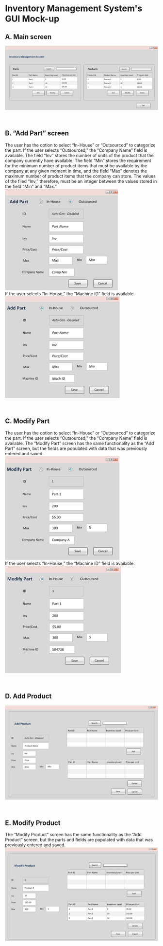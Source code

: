 # Inventory Management System's GUI Mock-up

## A. Main screen 
![a-main](img/a-main.jpg)
<br />

<br />

## B. “Add Part” screen
The user has the option to select “In-House” or “Outsourced” to categorize the part.  If the user selects “Outsourced,” the “Company Name” field is available.
The field “Inv” stores the number of units of the product that the company currently have available. The field “Min” stores the requirement for the minimum number of product items that must be available by the company at any given moment in time, and the field “Max” denotes the maximum number of product items that the company can store. The values of the filed “Inv,” therefore, must be an integer between the values stored in the field “Min” and “Max.” 
<br />
![b-addpart](img/b-addpart.jpg)
<br />
If the user selects “In-House,” the “Machine ID” field is available.
<br />
![b-addpart2](img/b-addpart2.jpg)
<br />

<br />

## C. Modify Part 
The user has the option to select “In-House” or “Outsourced” to categorize the part.  If the user selects “Outsourced,” the “Company Name” field is available.  The “Modify Part” screen has the same functionality as the “Add Part” screen, but the fields are populated with data that was previously entered and saved.
<br />
![c-modifypart](img/c-modifypart.jpg)
<br />
If the user selects “In-House,” the “Machine ID” field is available.
<br />
![c-modifypart2](img/c-modifypart2.jpg)
<br />

<br />

## D. Add Product
![d-addproduct](img/d-addproduct.jpg)

<br />

## E. Modify Product
The “Modify Product” screen has the same functionality as the “Add Product” screen, but the parts and fields are populated with data that was previously entered and saved.
<br />
![e-modifyproduct](img/e-modifyproduct.jpg)
<br />
